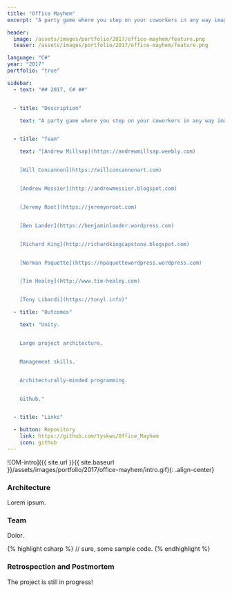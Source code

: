 ```yaml
---
title: "Office Mayhem"
excerpt: "A party game where you step on your coworkers in any way imaginable to climb the corporate ladder."

header:
  image: /assets/images/portfolio/2017/office-mayhem/feature.png
  teaser: /assets/images/portfolio/2017/office-mayhem/feature.png

language: "C#"
year: "2017"
portfolio: "true"

sidebar:
  - text: "## 2017, C# ##"


  - title: "Description"

    text: "A party game where you step on your coworkers in any way imaginable to climb the corporate ladder."


  - title: "Team"

    text: "[Andrew Millsap](https://andrewmillsap.weebly.com)


    [Will Concannon](https://willconcannonart.com)


    [Andrew Messier](http://andrewmessier.blogspot.com)


    [Jeremy Root](https://jeremynroot.com)


    [Ben Lander](https://benjaminlander.wordpress.com)


    [Richard King](http://richardkingcapstone.blogspot.com)


    [Norman Paquette](https://npaquettewordpress.wordpress.com)


    [Tim Healey](http://www.tim-healey.com)


    [Tony Libardi](https://tonyl.info)"

  - title: "Outcomes"

    text: "Unity.


    Large project architecture.


    Management skills.


    Architecturally-minded programming.


    Github."


  - title: "Links"

  - button: Repository
    link: https://github.com/tyskwo/Office_Mayhem
    icon: github
---
```



![OM-intro]({{ site.url }}{{ site.baseurl }}/assets/images/portfolio/2017/office-mayhem/intro.gif){: .align-center}


### Architecture

Lorem ipsum.

### Team

Dolor.

{% highlight csharp %}
// sure, some sample code.
{% endhighlight %}


### Retrospection and Postmortem

The project is still in progress!
